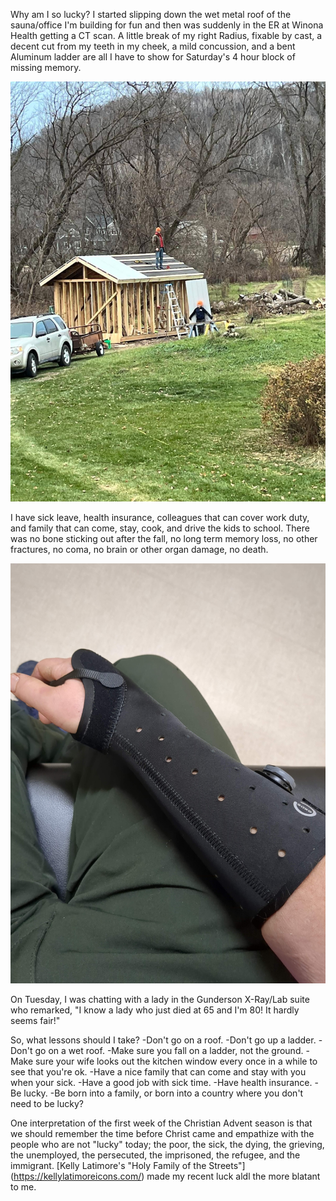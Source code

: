 Why am I so lucky? I started slipping down the wet metal roof of the sauna/office I'm building for fun and then was suddenly in the ER at Winona Health getting a CT scan. A little break of my right Radius, fixable by cast, a decent cut from my teeth in my cheek, a mild concussion, and a bent Aluminum ladder are all I have to show for Saturday's 4 hour block of missing memory.

![A picture of the sauna/office about a week before I fell off the roof and broke my wrist. The steel roof is half-installed and my son is helping me.](fall-before.jpg "If you havn't fallen, you're not afraid.")


I have sick leave, health insurance, colleagues that can cover work duty, and family that can come, stay, cook, and drive the kids to school. There was no bone sticking out after the fall, no long term memory loss, no other fractures, no coma, no brain or other organ damage, no death.

![A picture of the removable splint the bone doctor said would suffice to hold my "shattered" wrist bones in place as my body knits them back together.](fall-cast.jpg "Not a very big price to pay nature for a few bad choices!")

On Tuesday, I was chatting with a lady in the Gunderson X-Ray/Lab suite who remarked, "I know a lady who just died at 65 and I'm 80! It hardly seems fair!"

So, what lessons should I take?
  -Don't go on a roof.
  -Don't go up a ladder.
  -Don't go on a wet roof.
  -Make sure you fall on a ladder, not the ground.
  -Make sure your wife looks out the kitchen window every once in a while to see that you're ok.
  -Have a nice family that can come and stay with you when your sick.
  -Have a good job with sick time.
  -Have health insurance.
  -Be lucky.
  -Be born into a family, or born into a country where you don't need to be lucky?

One interpretation of the first week of the Christian Advent season is that we should remember the time before Christ came and empathize with the people who are not "lucky" today; the poor, the sick, the dying, the grieving, the unemployed, the persecuted, the imprisoned, the refugee, and the immigrant. [Kelly Latimore's "Holy Family of the Streets"] (https://kellylatimoreicons.com/) made my recent luck aldl the more blatant to me.

